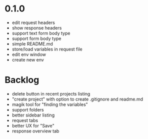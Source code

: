 # 0.1.0

- edit request headers
- show response headers
- support text form body type
- support form body type
- simple README.md
- store/load variables in request file
- edit env window
- create new env

# Backlog

- delete button in recent projects listing
- "create project" with option to create .gitignore and readme.md
- magik tool for "finding the variables"
- support folders
- better sidebar listing
- request tabs
- better UX for "Save"
- response overview tab
